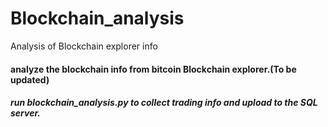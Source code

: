 # Blockchain_analysis
Analysis of Blockchain explorer info

#### analyze the blockchain info from bitcoin Blockchain explorer.(To be updated)

##### run blockchain_analysis.py to collect trading info and upload to the SQL server.
